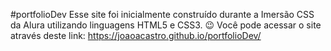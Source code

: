 #portfolioDev
Esse site foi inicialmente construído durante a Imersão CSS da Alura utilizando linguagens HTML5 e CSS3. 😉
Você pode acessar o site através deste link: https://joaoacastro.github.io/portfolioDev/
